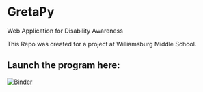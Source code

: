 # GretaPy
Web Application for Disability Awareness

This Repo was created for a project at Williamsburg Middle School.

## Launch the program here:
[![Binder](http://mybinder.org/badge.svg)](http://mybinder.org:/repo/lawler5/gretapy)
